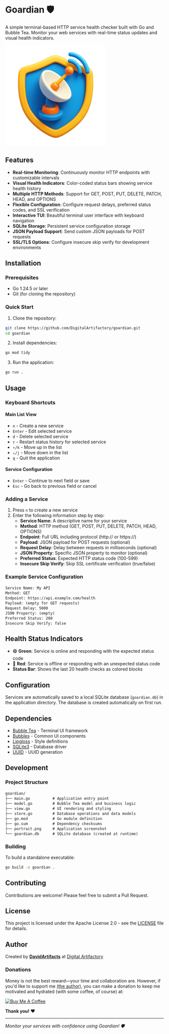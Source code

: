 # Goardian 🛡️

A simple terminal-based HTTP service health checker built with Go and Bubble Tea. Monitor your web services with real-time status updates and visual health indicators.

![goardian](portrait.png)

## Features

- **Real-time Monitoring**: Continuously monitor HTTP endpoints with customizable intervals
- **Visual Health Indicators**: Color-coded status bars showing service health history
- **Multiple HTTP Methods**: Support for GET, POST, PUT, DELETE, PATCH, HEAD, and OPTIONS
- **Flexible Configuration**: Configure request delays, preferred status codes, and SSL verification
- **Interactive TUI**: Beautiful terminal user interface with keyboard navigation
- **SQLite Storage**: Persistent service configuration storage
- **JSON Payload Support**: Send custom JSON payloads for POST requests
- **SSL/TLS Options**: Configure insecure skip verify for development environments

## Installation

### Prerequisites

- Go 1.24.5 or later
- Git (for cloning the repository)

### Quick Start

1. Clone the repository:
```bash
git clone https://github.com/DigitalArtifactory/goardian.git
cd goardian
```

2. Install dependencies:
```bash
go mod tidy
```

3. Run the application:
```bash
go run .
```

## Usage

### Keyboard Shortcuts

#### Main List View
- `n` - Create a new service
- `Enter` - Edit selected service
- `d` - Delete selected service
- `r` - Restart status history for selected service
- `↑/k` - Move up in the list
- `↓/j` - Move down in the list
- `q` - Quit the application

#### Service Configuration
- `Enter` - Continue to next field or save
- `Esc` - Go back to previous field or cancel

### Adding a Service

1. Press `n` to create a new service
2. Enter the following information step by step:
   - **Service Name**: A descriptive name for your service
   - **Method**: HTTP method (GET, POST, PUT, DELETE, PATCH, HEAD, OPTIONS)
   - **Endpoint**: Full URL including protocol (http:// or https://)
   - **Payload**: JSON payload for POST requests (optional)
   - **Request Delay**: Delay between requests in milliseconds (optional)
   - **JSON Property**: Specific JSON property to monitor (optional)
   - **Preferred Status**: Expected HTTP status code (100-599)
   - **Insecure Skip Verify**: Skip SSL certificate verification (true/false)

### Example Service Configuration

```
Service Name: My API
Method: GET
Endpoint: https://api.example.com/health
Payload: (empty for GET requests)
Request Delay: 5000
JSON Property: (empty)
Preferred Status: 200
Insecure Skip Verify: false
```

## Health Status Indicators

- 🟢 **Green**: Service is online and responding with the expected status code
- 🔴 **Red**: Service is offline or responding with an unexpected status code
- **Status Bar**: Shows the last 20 health checks as colored blocks

## Configuration

Services are automatically saved to a local SQLite database (`goardian.db`) in the application directory. The database is created automatically on first run.

## Dependencies

- [Bubble Tea](https://github.com/charmbracelet/bubbletea) - Terminal UI framework
- [Bubbles](https://github.com/charmbracelet/bubbles) - Common UI components
- [Lipgloss](https://github.com/charmbracelet/lipgloss) - Style definitions
- [SQLite3](https://github.com/mattn/go-sqlite3) - Database driver
- [UUID](https://github.com/google/uuid) - UUID generation

## Development

### Project Structure

```
goardian/
├── main.go          # Application entry point
├── model.go         # Bubble Tea model and business logic
├── view.go          # UI rendering and styling
├── store.go         # Database operations and data models
├── go.mod           # Go module definition
├── go.sum           # Dependency checksums
├── portrait.png     # Application screenshot
└── goardian.db      # SQLite database (created at runtime)
```

### Building

To build a standalone executable:

```bash
go build -o goardian .
```

## Contributing

Contributions are welcome! Please feel free to submit a Pull Request.

## License

This project is licensed under the Apache License 2.0 - see the [LICENSE](LICENSE) file for details.

## Author

Created by **[DavidArtifacts](https://github.com/DavidArtifacts)** at [Digital Artifactory](https://github.com/DigitalArtifactory)

### Donations
Money is not the best reward—your time and collaboration are. However, if you'd like to support me [(the author)](https://github.com/DavidArtifacts), you can make a donation to keep me motivated and hydrated (with some coffee, of course) at: 

<a href="https://www.buymeacoffee.com/davidartifacts" target="_blank"><img src="https://cdn.buymeacoffee.com/buttons/v2/default-yellow.png" alt="Buy Me A Coffee" style="height: 30px !important;width: 109px !important;" ></a>

**Thank you!** ❤

---

*Monitor your services with confidence using Goardian! 🛡️*

